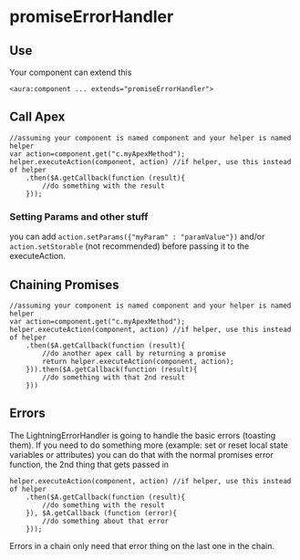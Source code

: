 # promiseErrorHandler

## Use
Your component can extend this

`
<aura:component ... extends="promiseErrorHandler">
`

## Call Apex

```
//assuming your component is named component and your helper is named helper
var action=component.get("c.myApexMethod");
helper.executeAction(component, action) //if helper, use this instead of helper
	.then($A.getCallback(function (result){
		//do something with the result
	}));
```

### Setting Params and other stuff

you can add `action.setParams({"myParam" : "paramValue"})` and/or `action.setStorable` (not recommended) before passing it to the executeAction.

## Chaining Promises
```
//assuming your component is named component and your helper is named helper
var action=component.get("c.myApexMethod");
helper.executeAction(component, action) //if helper, use this instead of helper
	.then($A.getCallback(function (result){
		//do another apex call by returning a promise
		return helper.executeAction(component, action);
	})).then($A.getCallback(function (result){
		//do something with that 2nd result
	}))
```

## Errors
The LightningErrorHandler is going to handle the basic errors (toasting them).  If you need to do something more (example: set or reset local state variables or attributes) you can do that with the normal promises error function, the 2nd thing that gets passed in

```
helper.executeAction(component, action) //if helper, use this instead of helper
	.then($A.getCallback(function (result){
		//do something with the result
	}), $A.getCallback (function (error){
		//do something about that error
	}));
```

Errors in a chain only need that error thing on the last one in the chain.




